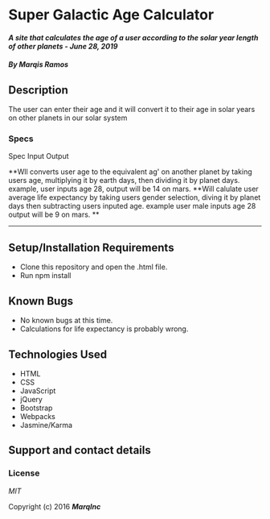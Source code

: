 # Super Galactic Age Calculator

#### _A site that calculates the age of a user according to the solar year length of other planets - June 28, 2019_

#### _By **Marqis Ramos**_

## Description

The user can enter their age and it will convert it to their age in solar years on other planets in our solar system

### Specs
 Spec  Input Output

 **Wll converts user age to the equivalent ag' on another planet by taking users age, multiplying it by earth days, then dividing it by planet days.
 example, user inputs age 28, output will be 14 on mars.
 **Will calulate user average life expectancy by taking users gender selection, diving it by planet days then subtracting users inputed age.
   example user male inputs age 28 output will be 9 on mars.  **
****

## Setup/Installation Requirements

* Clone this repository and open the .html file.
* Run npm install


## Known Bugs
* No known bugs at this time.
* Calculations for life expectancy is probably wrong.

## Technologies Used
* HTML
* CSS
* JavaScript
* jQuery
* Bootstrap
* Webpacks
* Jasmine/Karma

## Support and contact details



### License

*MIT*

Copyright (c) 2016 **_MarqInc_**
